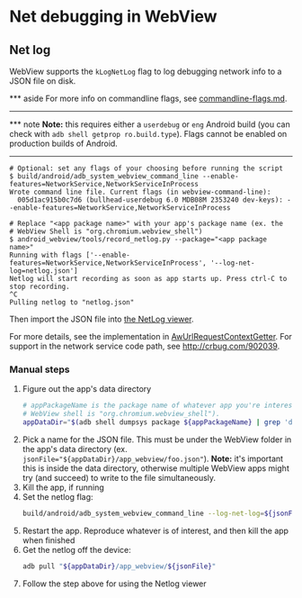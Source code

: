 # Net debugging in WebView

## Net log

WebView supports the `kLogNetLog` flag to log debugging network info to a JSON
file on disk.

*** aside
For more info on commandline flags, see
[commandline-flags.md](./commandline-flags.md).
***

*** note
**Note:** this requires either a `userdebug` or `eng` Android build (you can
check with `adb shell getprop ro.build.type`). Flags cannot be enabled on
production builds of Android.
***

```shell
# Optional: set any flags of your choosing before running the script
$ build/android/adb_system_webview_command_line --enable-features=NetworkService,NetworkServiceInProcess
Wrote command line file. Current flags (in webview-command-line):
  005d1ac915b0c7d6 (bullhead-userdebug 6.0 MDB08M 2353240 dev-keys): --enable-features=NetworkService,NetworkServiceInProcess

# Replace "<app package name>" with your app's package name (ex. the
# WebView Shell is "org.chromium.webview_shell")
$ android_webview/tools/record_netlog.py --package="<app package name>"
Running with flags ['--enable-features=NetworkService,NetworkServiceInProcess', '--log-net-log=netlog.json']
Netlog will start recording as soon as app starts up. Press ctrl-C to stop recording.
^C
Pulling netlog to "netlog.json"
```

Then import the JSON file into [the NetLog
viewer](https://chromium.googlesource.com/catapult/+/master/netlog_viewer/).

For more details, see the implementation in
[AwUrlRequestContextGetter](/android_webview/browser/net/aw_url_request_context_getter.cc).
For support in the network service code path, see http://crbug.com/902039.

### Manual steps

1. Figure out the app's data directory
   ```sh
   # appPackageName is the package name of whatever app you're interested (ex.
   # WebView shell is "org.chromium.webview_shell").
   appDataDir="$(adb shell dumpsys package ${appPackageName} | grep 'dataDir=' | sed 's/^ *dataDir=//')" && \
   ```
1. Pick a name for the JSON file. This must be under the WebView folder in the
   app's data directory (ex. `jsonFile="${appDataDir}/app_webview/foo.json"`).
   **Note:** it's important this is inside the data directory, otherwise
   multiple WebView apps might try (and succeed) to write to the file
   simultaneously.
1. Kill the app, if running
1. Set the netlog flag:
   ```sh
   build/android/adb_system_webview_command_line --log-net-log=${jsonFile}
   ```
1. Restart the app. Reproduce whatever is of interest, and then kill the app
   when finished
1. Get the netlog off the device:
   ```sh
   adb pull "${appDataDir}/app_webview/${jsonFile}"
   ```
 1. Follow the step above for using the Netlog viewer

